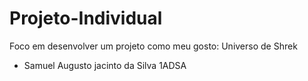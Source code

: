 # Projeto-Individual
Foco em desenvolver um projeto como meu gosto: Universo de Shrek 



- Samuel Augusto jacinto da Silva 1ADSA
